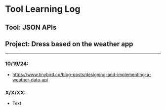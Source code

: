 # Tool Learning Log

## Tool: **JSON APIs**

## Project: **Dress based on the weather app**

---

### 10/19/24:
* https://www.tinybird.co/blog-posts/designing-and-implementing-a-weather-data-api

### X/X/XX:
* Text


<!-- 
* Links you used today (websites, videos, etc)
* Things you tried, progress you made, etc
* Challenges, a-ha moments, etc
* Questions you still have
* What you're going to try next
-->
